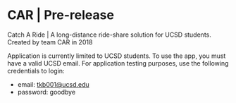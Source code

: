# CAR | Pre-release
Catch A Ride | A long-distance ride-share solution for UCSD students.
Created by team CAR in 2018

Application is currently limited to UCSD students. To use the app, you must have a valid UCSD email.
For application testing purposes, use the following credentials to login:
- email: tkb001@ucsd.edu  
- password: goodbye


